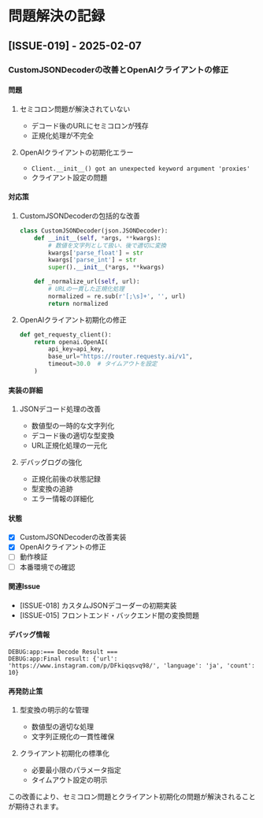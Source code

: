 # 問題解決の記録

## [ISSUE-019] - 2025-02-07
### CustomJSONDecoderの改善とOpenAIクライアントの修正

#### 問題
1. セミコロン問題が解決されていない
   - デコード後のURLにセミコロンが残存
   - 正規化処理が不完全

2. OpenAIクライアントの初期化エラー
   - `Client.__init__() got an unexpected keyword argument 'proxies'`
   - クライアント設定の問題

#### 対応策
1. CustomJSONDecoderの包括的な改善
   ```python
   class CustomJSONDecoder(json.JSONDecoder):
       def __init__(self, *args, **kwargs):
           # 数値を文字列として扱い、後で適切に変換
           kwargs['parse_float'] = str
           kwargs['parse_int'] = str
           super().__init__(*args, **kwargs)

       def _normalize_url(self, url):
           # URLの一貫した正規化処理
           normalized = re.sub(r'[;\s]+', '', url)
           return normalized
   ```

2. OpenAIクライアント初期化の修正
   ```python
   def get_requesty_client():
       return openai.OpenAI(
           api_key=api_key,
           base_url="https://router.requesty.ai/v1",
           timeout=30.0  # タイムアウトを設定
       )
   ```

#### 実装の詳細
1. JSONデコード処理の改善
   - 数値型の一時的な文字列化
   - デコード後の適切な型変換
   - URL正規化処理の一元化

2. デバッグログの強化
   - 正規化前後の状態記録
   - 型変換の追跡
   - エラー情報の詳細化

#### 状態
- [x] CustomJSONDecoderの改善実装
- [x] OpenAIクライアントの修正
- [ ] 動作検証
- [ ] 本番環境での確認

#### 関連Issue
- [ISSUE-018] カスタムJSONデコーダーの初期実装
- [ISSUE-015] フロントエンド・バックエンド間の変換問題

#### デバッグ情報
```
DEBUG:app:=== Decode Result ===
DEBUG:app:Final result: {'url': 'https://www.instagram.com/p/DFkiqqsvq98/', 'language': 'ja', 'count': 10}
```

#### 再発防止策
1. 型変換の明示的な管理
   - 数値型の適切な処理
   - 文字列正規化の一貫性確保

2. クライアント初期化の標準化
   - 必要最小限のパラメータ指定
   - タイムアウト設定の明示

この改善により、セミコロン問題とクライアント初期化の問題が解決されることが期待されます。